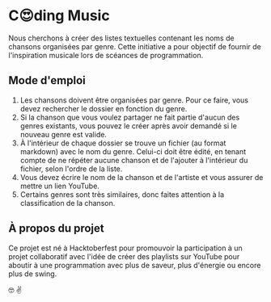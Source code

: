 ﻿# C:heart_eyes:ding Music

Nous cherchons à créer des listes textuelles contenant les noms de chansons organisées par genre. Cette initiative a pour objectif de fournir de l'inspiration musicale lors de scéances de programmation.

## Mode d'emploi

1. Les chansons doivent être organisées par genre. Pour ce faire, vous devez rechercher le dossier en fonction du genre.
2. Si la chanson que vous voulez partager ne fait partie d'aucun des genres existants, vous pouvez le créer après avoir demandé si le nouveau genre est valide.
3. À l'intérieur de chaque dossier se trouve un fichier (au format markdown) avec le nom du genre. Celui-ci doit être édité, en tenant compte de ne répéter aucune chanson et de l'ajouter à l'intérieur du fichier, selon l'ordre de la liste.
4. Vous devez écrire le nom de la chanson et de l'artiste et vous assurer de mettre un lien YouTube.
5. Certains genres sont très similaires, donc faites attention à la classification de la chanson.

## À propos du projet

Ce projet est né à Hacktoberfest pour promouvoir la participation à un projet collaboratif avec l'idée de créer des playlists sur YouTube pour aboutir à une programmation avec plus de saveur, plus d'énergie ou encore plus de swing.

:nerd_face: :v:
